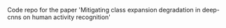 Code repo for the paper 'Mitigating class expansion degradation in deep-cnns on human activity recognition'
